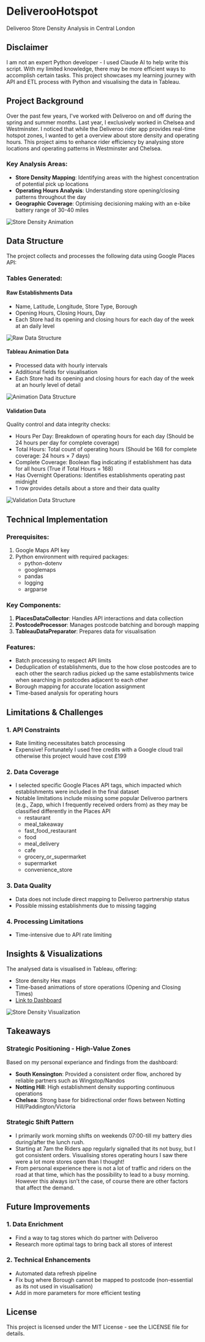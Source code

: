 # DeliverooHotspot
Deliveroo Store Density Analysis in Central London

## Disclaimer

I am not an expert Python developer - I used Claude AI to help write this script. With my limited knowledge, there may be more efficient ways to accomplish certain tasks. This project showcases my learning journey with API and ETL process with Python and visualising the data in Tableau.

## Project Background

Over the past few years, I've worked with Deliveroo on and off during the spring and summer months. Last year, I exclusively worked in Chelsea and Westminster. I noticed that while the Deliveroo rider app provides real-time hotspot zones, I wanted to get a overview about store density and operating hours. This project aims to enhance rider efficiency by analysing store locations and operating patterns in Westminster and Chelsea.

### Key Analysis Areas:

- **Store Density Mapping**: Identifying areas with the highest concentration of potential pick up locations
- **Operating Hours Analysis**: Understanding store opening/closing patterns throughout the day
- **Geographic Coverage**: Optimising decisioning making with an e-bike battery range of 30-40 miles

![Store Density Animation](https://github.com/user-attachments/assets/71e5fe42-7bb7-422d-adee-b2e7f218348c)

## Data Structure

The project collects and processes the following data using Google Places API:

### Tables Generated:

#### Raw Establishments Data
- Name, Latitude, Longitude, Store Type, Borough
- Opening Hours, Closing Hours, Day
- Each Store had its opening and closing hours for each day of the week at an daily level

![Raw Data Structure](https://github.com/user-attachments/assets/f5415efd-05db-4b8d-b7f7-0a00f29df7f7)

#### Tableau Animation Data
- Processed data with hourly intervals
- Additional fields for visualisation
- Each Store had its opening and closing hours for each day of the week at an hourly level of detail

![Animation Data Structure](https://github.com/user-attachments/assets/81d07155-1e86-445e-a651-655099a3213f)

#### Validation Data
Quality control and data integrity checks:
- Hours Per Day: Breakdown of operating hours for each day (Should be 24 hours per day for complete coverage)
- Total Hours: Total count of operating hours (Should be 168 for complete coverage: 24 hours × 7 days)
- Complete Coverage: Boolean flag indicating if establishment has data for all hours (True if Total Hours = 168)
- Has Overnight Operations: Identifies establishments operating past midnight
- 1 row provides details about a store and their data quality

![Validation Data Structure](https://github.com/user-attachments/assets/29ada4e2-2803-4422-bd7a-dad2681cbba2)

## Technical Implementation

### Prerequisites:

1. Google Maps API key
2. Python environment with required packages:
   - python-dotenv
   - googlemaps
   - pandas
   - logging
   - argparse

### Key Components:

1. **PlacesDataCollector**: Handles API interactions and data collection
2. **PostcodeProcessor**: Manages postcode batching and borough mapping
3. **TableauDataPreparator**: Prepares data for visualisation

### Features:

- Batch processing to respect API limits
- Deduplication of establishments, due to the how close postcodes are to each other the search radius picked up the same establishments twice when searching in postcodes adjacent to each other
- Borough mapping for accurate location assignment
- Time-based analysis for operating hours

## Limitations & Challenges

### 1. API Constraints
- Rate limiting necessitates batch processing
- Expensive! Fortunately I used free credits with a Google cloud trail otherwise this project would have cost £199

### 2. Data Coverage
- I selected specific Google Places API tags, which impacted which establishments were included in the final dataset
- Notable limitations include missing some popular Deliveroo partners (e.g., Zapp, which I frequently received orders from) as they may be classified differently in the Places API
  - restaurant
  - meal_takeaway
  - fast_food_restaurant
  - food
  - meal_delivery
  - cafe
  - grocery_or_supermarket
  - supermarket
  - convenience_store

### 3. Data Quality
- Data does not include direct mapping to Deliveroo partnership status
- Possible missing establishments due to missing tagging

### 4. Processing Limitations
- Time-intensive due to API rate limiting

## Insights & Visualizations

The analysed data is visualised in Tableau, offering:

- Store density Hex maps
- Time-based animations of store operations (Opening and Closing Times)
- [Link to Dashboard](https://public.tableau.com/app/profile/valerie.madojemu/viz/DeliverooHotspots/DeliverooHotspot)

![Store Density Visualization](https://github.com/user-attachments/assets/71e5fe42-7bb7-422d-adee-b2e7f218348c)

## Takeaways

### Strategic Positioning - High-Value Zones
Based on my personal experiance and findings from the dashboard:
- **South Kensington**: Provided a consistent order flow, anchored by reliable partners such as Wingstop/Nandos
- **Notting Hill**: High establishment density supporting continuous operations
- **Chelsea**: Strong base for bidirectional order flows between Notting Hill/Paddington/Victoria

### Strategic Shift Pattern
- I primarily work morning shifts on weekends 07:00-till my battery dies during/after the lunch rush.
- Starting at 7am the Riders app regularly signalled that its not busy, but I got consistent orders. Visualising stores operating hours I saw there were a lot more stores open than I thought!
- From personal experience there is not a lot of traffic and riders on the road at that time, which has the possibility to lead to a busy morning. However this always isn't the case, of course there are other factors that affect the demand.

## Future Improvements

### 1. Data Enrichment
- Find a way to tag stores which do partner with Deliveroo
- Research more optimal tags to bring back all stores of interest

### 2. Technical Enhancements
- Automated data refresh pipeline
- Fix bug where Borough cannot be mapped to postcode (non-essential as its not used in visualisation)
- Add in more parameters for more efficient testing

## License

This project is licensed under the MIT License - see the LICENSE file for details.

